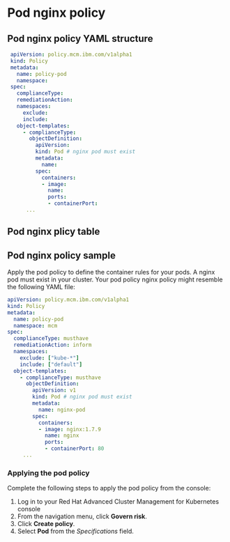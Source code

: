 # Pod nginx policy


## Pod nginx policy YAML structure

  ```yaml
   apiVersion: policy.mcm.ibm.com/v1alpha1
   kind: Policy
   metadata:
     name: policy-pod
     namespace:
   spec:
     complianceType:
     remediationAction:
     namespaces:
       exclude:
       include:
     object-templates:
       - complianceType:
         objectDefinition:
           apiVersion:
           kind: Pod # nginx pod must exist
           metadata:
             name:
           spec:
             containers:
             - image:
               name:
               ports:
               - containerPort:
        ...
   ```
## Pod nginx plicy table


## Pod nginx policy sample

Apply the pod policy to define the container rules for your pods. A nginx pod must exist in your cluster. Your pod policy nginx policy might resemble the following YAML file:

   ```yaml
   apiVersion: policy.mcm.ibm.com/v1alpha1
   kind: Policy
   metadata:
     name: policy-pod
     namespace: mcm 
   spec:
     complianceType: musthave
     remediationAction: inform
     namespaces:
       exclude: ["kube-*"]
       include: ["default"]
     object-templates:
       - complianceType: musthave
         objectDefinition:
           apiVersion: v1
           kind: Pod # nginx pod must exist
           metadata:
             name: nginx-pod
           spec:
             containers:
             - image: nginx:1.7.9
               name: nginx
               ports:
               - containerPort: 80
        ...
   ```

### Applying the pod policy

Complete the following steps to apply the pod policy from the console:

1. Log in to your Red Hat Advanced Cluster Management for Kubernetes console
2. From the navigation menu, click **Govern risk**. 
3. Click **Create policy**. 
4. Select **Pod** from the _Specifications_ field.

<!--rough draft will update this page, currently a place holder, applying will be moved-->
